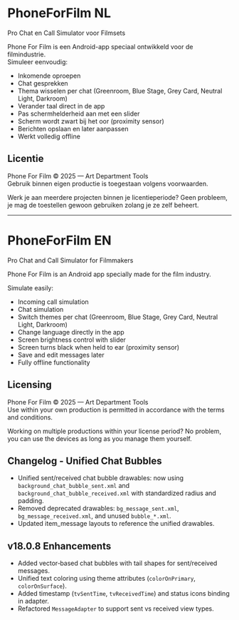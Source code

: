 # PhoneForFilm NL

Pro Chat en Call Simulator voor Filmsets

Phone For Film is een Android-app speciaal ontwikkeld voor de filmindustrie.  
Simuleer eenvoudig:

- Inkomende oproepen
- Chat gesprekken
- Thema wisselen per chat (Greenroom, Blue Stage, Grey Card, Neutral Light, Darkroom)
- Verander taal direct in de app
- Pas schermhelderheid aan met een slider
- Scherm wordt zwart bij het oor (proximity sensor)
- Berichten opslaan en later aanpassen
- Werkt volledig offline

## Licentie

Phone For Film © 2025 — Art Department Tools  
Gebruik binnen eigen productie is toegestaan volgens voorwaarden.

Werk je aan meerdere projecten binnen je licentieperiode? Geen probleem, je mag de toestellen gewoon
gebruiken zolang je ze zelf beheert.

---

# PhoneForFilm EN

Pro Chat and Call Simulator for Filmmakers

Phone For Film is an Android app specially made for the film industry.

Simulate easily:

- Incoming call simulation
- Chat simulation
- Switch themes per chat (Greenroom, Blue Stage, Grey Card, Neutral Light, Darkroom)
- Change language directly in the app
- Screen brightness control with slider
- Screen turns black when held to ear (proximity sensor)
- Save and edit messages later
- Fully offline functionality

## Licensing

Phone For Film © 2025 — Art Department Tools  
Use within your own production is permitted in accordance with the terms and conditions.

Working on multiple productions within your license period? No problem, you can use the devices as
long as you manage them yourself.

## Changelog - Unified Chat Bubbles
- Unified sent/received chat bubble drawables: now using `background_chat_bubble_sent.xml` and `background_chat_bubble_received.xml` with standardized radius and padding.
- Removed deprecated drawables: `bg_message_sent.xml`, `bg_message_received.xml`, and unused `bubble_*.xml`.
- Updated item_message layouts to reference the unified drawables.

## v18.0.8 Enhancements
- Added vector‐based chat bubbles with tail shapes for sent/received messages.
- Unified text coloring using theme attributes (`colorOnPrimary`, `colorOnSurface`).
- Added timestamp (`tvSentTime`, `tvReceivedTime`) and status icons binding in adapter.
- Refactored `MessageAdapter` to support sent vs received view types.

